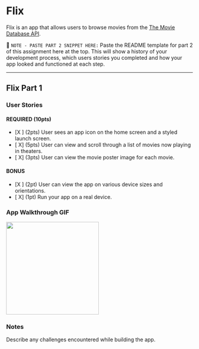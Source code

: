 # Flix

Flix is an app that allows users to browse movies from the [The Movie Database API](http://docs.themoviedb.apiary.io/#).

📝 `NOTE - PASTE PART 2 SNIPPET HERE:` Paste the README template for part 2 of this assignment here at the top. This will show a history of your development process, which users stories you completed and how your app looked and functioned at each step.

---

## Flix Part 1

### User Stories

#### REQUIRED (10pts)
- [X ] (2pts) User sees an app icon on the home screen and a styled launch screen.
- [ X] (5pts) User can view and scroll through a list of movies now playing in theaters.
- [ X] (3pts) User can view the movie poster image for each movie.

#### BONUS
- [X ] (2pt) User can view the app on various device sizes and orientations.
- [ X] (1pt) Run your app on a real device.

### App Walkthrough GIF


<img src="https://i.imgur.com/4yz6Uyj.gif" width=250><br>

### Notes
Describe any challenges encountered while building the app.
